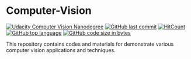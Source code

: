 # Computer-Vision
[![Udacity Computer Vision Nanodegree](http://tugan0329.bitbucket.io/imgs/github/cvnd.svg)](https://www.udacity.com/course/computer-vision-nanodegree--nd891)
[![GitHub last commit](https://img.shields.io/github/last-commit/Defcon27/Computer-Vision?color=green&logo=github&style=flat)](https://github.com/Defcon27/Computer-Vision) 
[![HitCount](http://hits.dwyl.com/Defcon27/Computer-Vision.svg)](http://hits.dwyl.com/Defcon27/Computer-Vision)
[![GitHub top language](https://img.shields.io/github/languages/top/Defcon27/Computer-Vision?color=F37626&logo=jupyter&style=flat)](https://github.com/Defcon27/Computer-Vision) 
[![GitHub code size in bytes](https://img.shields.io/github/languages/code-size/Defcon27/Computer-Vision?color=blue&logo=python&style=flat)](https:/Defcon27/Computer-Vision)


This repository contains codes and materials for demonstrate various computer vision applications and techniques.
